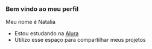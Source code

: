 ### Bem vindo ao meu perfil 

Meu nome é Natalia 

- Estou estudando na [Alura](https://www.alura.com.br)
- Utilizo esse espaço para compartilhar meus projetos

